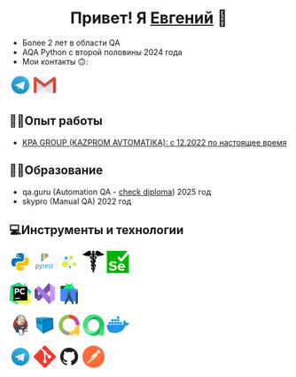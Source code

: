 ### <h1 align="center">Привет! Я <a href="https://github.com/ETester2022/" target="_blank">Евгений</a> 👋</h1>

- Более 2 лет в области QA
- AQA Python с второй половины 2024 года
- Мои контакты 🙃:

<code><a href="https://t.me/EvgenSHIP"><img src="images/Telegram.svg" width="40" height="40" title="My Telegram"></a></code>
<code><a href="mailto:gekashopicin@gmail.com" target="blank"><img src="images/Gmail.svg" height="40" width="40" title="My email"></a></code>

## 👨‍🎓Опыт работы

- <a href="https://avtomatika.kz/" target="_blank">KPA GROUP (KAZPROM AVTOMATIKA): с 12.2022 по настоящее время</a>

## 👨‍🎓Образование

* qa.guru (Automation QA - [check diploma](https://github.com/ETester2022/qa-guru-diploma-project)) 2025 год
* skypro (Manual QA) 2022 год

## 💻Инструменты и технологии

<code><img src="images/python.svg" width="40" height="40" title="Python"></code>
<code><img src="images/pytest.png" width="40" height="40" title="PyTest"></code>
<code><img src="images/selene.png" width="40" height="40" title="Selene"></code>
<code><img src="images/request.png" width="40" height="40" title="Request"></code>
<code><img src="images/webdriver4.png" width="40" height="40" title="Selenium WebDriver"></code>

<code><img src="images/pycharm.png" width="40" height="40" title="PyCharm"></code>
<code><img src="images/VStudio.svg" width="40" height="40" title="Visual Studio"></code>
<code><img src="images/android_studio.png" width="40" height="40" title="Android Studio"></code>

<code><img src="images/Jenkins.svg" width="40" height="40" title="Jenkins"></code>
<code><img src="images/Selenoid.svg" width="40" height="40" title="Selenoid"></code>
<code><img src="images/Allure_new.png" width="40" height="40" title="Allure Report"></code>
<code><img src="images/allure_testops.png" width="40" height="40" title="Allure TestOps"></code>
<code><img src="images/docker.png" width="40" height="40" title="Docker"></code>

<code><img src="images/Telegram.svg" width="40" height="40" title="Telegram Bot"></code>
<code><img src="images/Git.svg" width="40" height="40" title="Git"></code>
<code><img src="images/GitHub.svg" width="40" height="40" title="Github"></code>
<code><img src="images/Postman.svg" width="40" height="40" title="Postman"></code> 